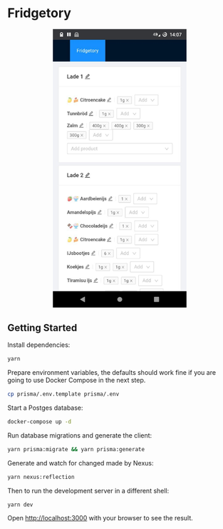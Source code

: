 # Fridgetory

<div align="center">
  <img src="./docs/imgs/screenshot.jpg" width="300px" />
</div>

## Getting Started

Install dependencies:

```bash
yarn
```

Prepare environment variables, the defaults should work fine if you are going to use Docker Compose in the next step.

```bash
cp prisma/.env.template prisma/.env
```

Start a Postges database:

```bash
docker-compose up -d
```

Run database migrations and generate the client:

```bash
yarn prisma:migrate && yarn prisma:generate
```

Generate and watch for changed made by Nexus:

```bash
yarn nexus:reflection
```

Then to run the development server in a different shell:

```bash
yarn dev
```

Open [http://localhost:3000](http://localhost:3000) with your browser to see the result.
